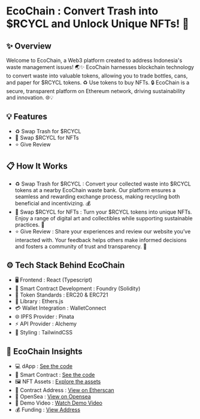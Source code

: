 # EcoChain : Convert Trash into $RCYCL and Unlock Unique NFTs! 🚀
## ✨ Overview
Welcome to EcoChain, a Web3 platform created to address Indonesia's waste management issues! 🌏✨ EcoChain harnesses blockchain technology to convert waste into valuable tokens, allowing you to trade bottles, cans, and paper for $RCYCL tokens. ♻️ Use tokens to buy NFTs. 🔒 EcoChain is a secure, transparent platform on Ethereum network, driving sustainability and innovation. 🌐💡

## 💡 Features
- ♻️ Swap Trash for $RCYCL
- 🎨 Swap $RCYCL for NFTs
- ⭐ Give Review

## 📋 How It Works
- ♻️ Swap Trash for $RCYCL : Convert your collected waste into $RCYCL tokens at a nearby EcoChain waste bank. Our platform ensures a seamless and rewarding exchange process, making recycling both beneficial and incentivizing. 💰
- 🎨 Swap $RCYCL for NFTs : Turn your $RCYCL tokens into unique NFTs. Enjoy a range of digital art and collectibles while supporting sustainable practices. 🎨
- ⭐ Give Review : Share your experiences and review our website you’ve interacted with. Your feedback helps others make informed decisions and fosters a community of trust and transparency. 🌟

## ⚙️ Tech Stack Behind EcoChain
- 🖥️ Frontend : React (Typescript)
- 🔧 Smart Contract Development : Foundry (Solidity)
- 📜 Token Standards : ERC20 & ERC721
- 🔗 Library : Ethers.js
- 💳 Wallet Integration : WalletConnect
- 🌐 IPFS Provider : Pinata
- ⚡ API Provider : Alchemy
- 🎨 Styling : TailwindCSS

## 🚀 EcoChain Insights
- 💻 dApp : [See the code](https://github.com/yebology/ecochain-dapp.git)
- 🔧 Smart Contract :  [See the code](https://github.com/yebology/ecochain-smartcontract.git)
- 🖼️ NFT Assets : [Explore the assets](https://github.com/yebology/ecochain-nft.git)
- 📜 Contract Address : [View on Etherscan](https://sepolia.etherscan.io/address/0x5fB226F427B929549778aa49dAF4C96a9Fc31814)
- 💎 OpenSea : [View on Opensea](https://testnets.opensea.io/collection/recycle-3)
- 🎥 Demo Video : [Watch Demo Video](https://drive.google.com/file/d/1n_A3hw-s1J-mS1SUdm---U8sDX_hQHfF/view?usp=sharing)
- 💰 Funding : [View Address](https://github.com/yebology/buildstationorg/blob/main/funding.json)
